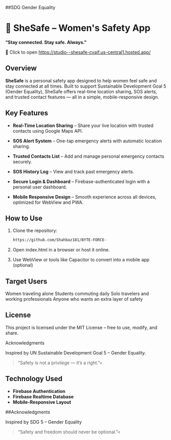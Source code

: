 ##SDG Gender Equality 
# 📱 SheSafe – Women's Safety App  
**“Stay connected. Stay safe. Always.”**

📲 Click to open https://studio--shesafe-cvaif.us-central1.hosted.app/

## Overview
**SheSafe** is a personal safety app designed to help women feel safe and stay connected at all times. Built to support Sustainable Development Goal 5 (Gender Equality), SheSafe offers real-time location sharing, SOS alerts, and trusted contact features — all in a simple, mobile-responsive design.

## Key Features

- **Real-Time Location Sharing** – Share your live location with trusted contacts using Google Maps API.
  
- **SOS Alert System** – One-tap emergency alerts with automatic location sharing.
  
- **Trusted Contacts List** – Add and manage personal emergency contacts securely.
  
- **SOS History Log** – View and track past emergency alerts.
  
- **Secure Login & Dashboard** – Firebase-authenticated login with a personal user dashboard.
  
- **Mobile Responsive Design** – Smooth experience across all devices, optimized for WebView and PWA.

## How to Use

1. Clone the repository:
   ```bash
   https://github.com/Shahbaz181/BYTE-FORCE-

2. Open index.html in a browser or host it online.

3. Use WebView or tools like Capacitor to convert into a mobile app (optional)

## Target Users

Women traveling alone
Students commuting daily
Solo travelers and working professionals
Anyone who wants an extra layer of safety

## License

This project is licensed under the MIT License – free to use, modify, and share.

Acknowledgments

Inspired by UN Sustainable Development Goal 5 – Gender Equality.
> “Safety is not a privilege — it’s a right.”<

## Technology Used

- **Firebase Authentication**
- **Firebase Realtime Database**
- **Mobile-Responsive Layout**

  
##Acknowledgments

Inspired by SDG 5 – Gender Equality

> “Safety and freedom should never be optional.”<
